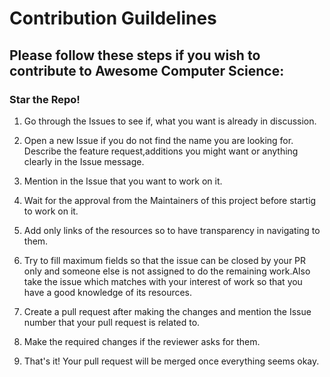 # Contribution Guildelines

## Please follow these steps if you wish to contribute to Awesome Computer Science:

### Star the Repo!

1. Go through the Issues to see if, what you want is already in discussion.

2. Open a new Issue if you do not find the name you are looking for. Describe the feature request,additions you might want or anything clearly in the Issue message.

3. Mention in the Issue that you want to work on it.

4. Wait for the approval from the Maintainers of this project before startig to work on it.

5. Add only links of the resources so to have transparency in navigating to them. 

6. Try to fill maximum fields so that the issue can be closed by your PR only and someone else is not assigned to do the remaining work.Also take the issue which matches with your interest of work so that you have a good knowledge of its resources.

7. Create a pull request after making the changes and mention the Issue number that your pull request is related to.

8. Make the required changes if the reviewer asks for them. 

9. That's it! Your pull request will be merged once everything seems okay.



